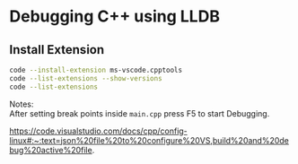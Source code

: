 # Debugging C++ using LLDB

## Install Extension

```sh
code --install-extension ms-vscode.cpptools
code --list-extensions --show-versions
code --list-extensions
```
Notes:  
After setting break points inside `main.cpp` press F5 to start Debugging.

https://code.visualstudio.com/docs/cpp/config-linux#:~:text=json%20file%20to%20configure%20VS,build%20and%20debug%20active%20file.
